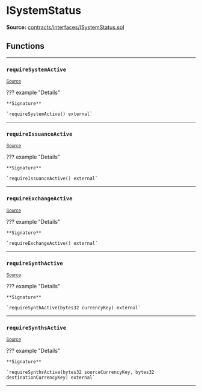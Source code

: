 # ISystemStatus

**Source:** [contracts/interfaces/ISystemStatus.sol](https://github.com/Synthetixio/synthetix/tree/develop/contracts/interfaces/ISystemStatus.sol)

## Functions

---

### `requireSystemActive`
<sub>[Source](https://github.com/Synthetixio/synthetix/tree/develop/contracts/interfaces/ISystemStatus.sol#L6)</sub>

??? example "Details"

    **Signature**

    `requireSystemActive() external`

---

### `requireIssuanceActive`
<sub>[Source](https://github.com/Synthetixio/synthetix/tree/develop/contracts/interfaces/ISystemStatus.sol#L8)</sub>

??? example "Details"

    **Signature**

    `requireIssuanceActive() external`

---

### `requireExchangeActive`
<sub>[Source](https://github.com/Synthetixio/synthetix/tree/develop/contracts/interfaces/ISystemStatus.sol#L10)</sub>

??? example "Details"

    **Signature**

    `requireExchangeActive() external`

---

### `requireSynthActive`
<sub>[Source](https://github.com/Synthetixio/synthetix/tree/develop/contracts/interfaces/ISystemStatus.sol#L12)</sub>

??? example "Details"

    **Signature**

    `requireSynthActive(bytes32 currencyKey) external`

---

### `requireSynthsActive`
<sub>[Source](https://github.com/Synthetixio/synthetix/tree/develop/contracts/interfaces/ISystemStatus.sol#L14)</sub>

??? example "Details"

    **Signature**

    `requireSynthsActive(bytes32 sourceCurrencyKey, bytes32 destinationCurrencyKey) external`

---

